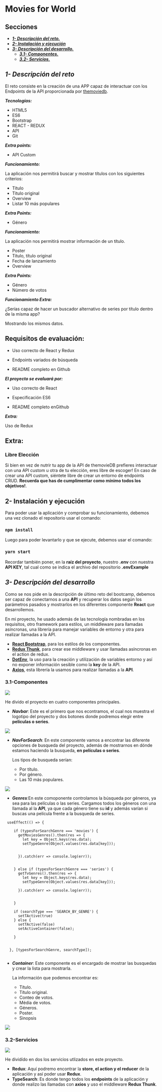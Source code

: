# Movies for World

## Secciones 

* [***1- Descripción del reto.***](#descripcion)
* [***2- Instalación y ejecución***](#instalacion)
* [***3- Descripción del desarrollo.***](#desarrollo)
    * [***3.1- Componentes.***](#componentes)
    * [***3.2- Servicios.***](#servicios)



<div id='descripcion'/>

## ***1- Descripción del reto***

El reto consiste en la creación de una APP capaz de interactuar con los Endpoints de la API proporcionada por [themoviedb](https://developers.themoviedb.org/3).

***Tecnologías:***

* HTML5
* ES6
* Bootstrap
* REACT - REDUX
* API
* Git

***Extra points:***

- API Custom

***Funcionamiento:***

La aplicación nos permitirá buscar y mostrar títulos con los siguientes criterios:

- Título
- Título original
- Overview
- Listar 10 más populares

***Extra Points:***

- Género

***Funcionamiento:***

La aplicación nos permitirá mostrar información de un título.

- Poster
- Título, título original
- Fecha de lanzamiento
- Overview

***Extra Points:***

- Género
- Número de votos

***Funcionamiento Extra:***

¿Serías capaz de hacer un buscador alternativo de series por título dentro de la misma app?

Mostrando los mismos datos.

## Requisitos de evaluación:

* Uso correcto de React y Redux

* Endpoints variados de búsqueda

* README completo en Github

***El proyecto se evaluará por:***

* Uso correcto de React

* Especificación ES6

* README completo enGithub

***Extra:***

Uso de Redux

## Extra:

### Libre Elección

Si bien en vez de nutrir tu app de la API de themovieDB prefieres interactuar con una API custom u otra de tu elección, eres libre de escoger! En caso de crear una API custom, siéntete libre de crear un entorno de endpoints CRUD. **Recuerda que has de cumplimentar como mínimo todos los objetivos!**.

<div id='instalacion'/>

## **2- Instalación y ejecución**

Para poder usar la aplicación y comprobar su funcionamiento, debemos una vez clonado el repositorio usar el comando:

### **`npm install`**

Luego para poder levantarlo y que se ejecute, debemos usar el comando:

### **`yarn start`**

Recordar también poner, en la **raíz del proyecto**, nuestro **.env** con nuestra **API KEY**, tal cual como se indica el archivo del repositorio **.envExample**


<div id='desarrollo'/>

## ***3- Descripción del desarrollo***

Como se nos pide en la descripción de último reto del bootcamp, debemos ser capaz de conectarnos a una **API** y recuperar los datos según los parámetros pasados y mostrarlos en los diferentes componente **React** que desarrollemos.

En mi proyecto, he usado además de las tecnología nombradas en los requisitos, otro framework para estilos, un middleware para llamadas asíncronas, una librería para manejar variables de entorno y otra para realizar llamadas a la API.

* [**React Bootstrap**](https://react-bootstrap.github.io/), para los estilos de los componentes.
* [**Redux Thunk**](https://github.com/reduxjs/redux-thunk), para crear ese middleware y usar llamadas asíncronas en el action de redux.
* [**DotEnv**](https://github.com/motdotla/dotenv), la uso para la creación y utilización de variables entorno y así no exponer información sesible como la **key** de la API.
* [**Axios**](https://github.com/axios/axios), esta librería la usamos para realizar llamadas a la **API**.

<div id='componentes'/>

### **3.1-Componentes**

![](https://i.imgur.com/r9nsx3u.png)

He divido el proyecto en cuatro componentes principales.

* ***Navbar***: Este es el primero que nos econtramos, el cual nos muestra el logotipo del proyecto y dos botones donde podremos elegir entre **películas o series**.

![](https://i.imgur.com/CYvzo93.png)

* ***NavForSearch***: En este componente vamos a encontrar las diferente opciones de busqueda del proyecto, además de mostrarnos en dónde estamos haciendo la busqueda, **en películas o series**. 

    Los tipos de busqueda serían:
    * Por título.
    * Por género.
    * Las 10 más populares.

![](https://i.imgur.com/qfVpwuJ.png)

* ***Genres***:En este comoponente controlamos la búsqueda por géneros, ya sea para las películas o las series. Cargamos todos los géneros con una llamada al la **API**, ya que cada género tiene su **id** y además varían si buscas una película frente a la busqueda de series.

```
 useEffect(() => {

    if (typesForSearchGenre === 'movies') {
      getMoviesGenres().then(res => {
        let key = Object.keys(res.data);
        setTypeGenre(Object.values(res.data[key]));


      }).catch(err => console.log(err));


    } else if (typesForSearchGenre === 'series') {
      getTvGenres().then(res => {
        let key = Object.keys(res.data);
        setTypeGenre(Object.values(res.data[key]));

      }).catch(err => console.log(err));


    }

    if (searchType === 'SEARCH_BY_GENRE') {
      setTActive(true)
    } else {
      setTActive(false)
      setActiveContainer(false);

    }


  }, [typesForSearchGenre, searchType]);
    
```

* ***Container***: Este componente es el encargado de mostrar las busquedas y crear la lista para mostrarla.

    La información que podemos encontrar es:
    * Título.
    * Título original.
    * Conteo de votos.
    * Média de votos.
    * Géneros.
    * Poster.
    * Sinopsis

![](https://i.imgur.com/znJECyA.png)

<div id='servicios'/>

### **3.2-Servicios**

![](https://i.imgur.com/W8YikkX.png)

He dividído en dos los servicios utlizados en este proyecto.

* **Redux**: Aquí podremo encontrar la **store, el action y el reducer** de la aplicación y así poder usar **Redux**.
*  **TypeSearch**: Es donde tengo todos los **endpoints** de la aplicación y donde realizo las llamadas con **axios** y uso el middleware **Redux Thunk**.
